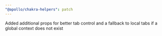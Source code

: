 ```yaml
---
"@apollo/chakra-helpers": patch
---
```


Added additional props for better tab control and a fallback to local tabs if a global context does not exist
